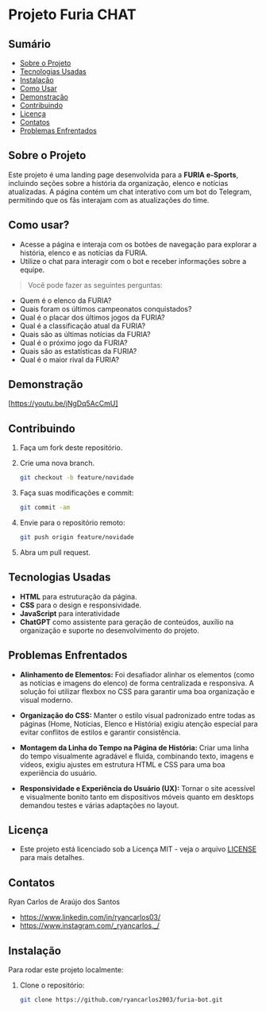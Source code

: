 # Projeto Furia CHAT

## Sumário
- [Sobre o Projeto](#sobre-o-projeto)
- [Tecnologias Usadas](#tecnologias-usadas)
- [Instalação](#instalação)
- [Como Usar](#como-usar)
- [Demonstração](#demonstração)
- [Contribuindo](#contribuindo)
- [Licença](#licença)
- [Contatos](#contatos)
- [Problemas Enfrentados](#problemas-enfrentados)

## Sobre o Projeto
Este projeto é uma landing page desenvolvida para a **FURIA e-Sports**, incluindo seções sobre a história da organização, elenco e notícias atualizadas. A página contém um chat interativo com um bot do Telegram, permitindo que os fãs interajam com as atualizações do time.

## Como usar?
- Acesse a página e interaja com os botões de navegação para explorar a história, elenco e as notícias da FURIA.
- Utilize o chat para interagir com o bot e receber informações sobre a equipe.
> Você pode fazer as seguintes perguntas:
- Quem é o elenco da FURIA?
- Quais foram os últimos campeonatos conquistados?
- Qual é o placar dos últimos jogos da FURIA?
- Qual é a classificação atual da FURIA?
- Quais são as últimas notícias da FURIA?
- Qual é o próximo jogo da FURIA?
- Quais são as estatísticas da FURIA?
- Qual é o maior rival da FURIA?

## Demonstração
[https://youtu.be/jNgDq5AcCmU]
## Contribuindo
1. Faça um fork deste repositório.
   
3. Crie uma nova branch.
   ```bash
   git checkout -b feature/novidade

4. Faça suas modificações e commit:
   ```bash
   git commit -am

5. Envie para o repositório remoto:
   ```bash
   git push origin feature/novidade

6. Abra um pull request.

## Tecnologias Usadas
- **HTML** para estruturação da página.
- **CSS** para o design e responsividade.
- **JavaScript** para interatividade
- **ChatGPT** como assistente para geração de conteúdos, auxílio na organização e suporte no desenvolvimento do projeto.

## Problemas Enfrentados
- **Alinhamento de Elementos:**
Foi desafiador alinhar os elementos (como as notícias e imagens do elenco) de forma centralizada e responsiva. A solução foi utilizar flexbox no CSS para garantir uma boa organização e visual moderno.

- **Organização do CSS:**
Manter o estilo visual padronizado entre todas as páginas (Home, Notícias, Elenco e História) exigiu atenção especial para evitar conflitos de estilos e garantir consistência.

- **Montagem da Linha do Tempo na Página de História:**
Criar uma linha do tempo visualmente agradável e fluida, combinando texto, imagens e vídeos, exigiu ajustes em estrutura HTML e CSS para uma boa experiência do usuário.

- **Responsividade e Experiência do Usuário (UX):**
Tornar o site acessível e visualmente bonito tanto em dispositivos móveis quanto em desktops demandou testes e várias adaptações no layout.

## Licença
- Este projeto está licenciado sob a Licença MIT - veja o arquivo     [LICENSE](license) para mais detalhes.

## Contatos
   Ryan Carlos de Araújo dos Santos 
- https://www.linkedin.com/in/ryancarlos03/
- https://www.instagram.com/_ryancarlos._/

## Instalação
Para rodar este projeto localmente:

1. Clone o repositório:

   ```bash
   git clone https://github.com/ryancarlos2003/furia-bot.git
